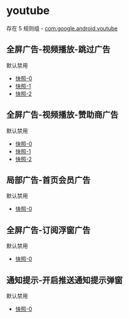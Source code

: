 # youtube

存在 5 规则组 - [com.google.android.youtube](/src/apps/com.google.android.youtube.ts)

## 全屏广告-视频播放-跳过广告

默认禁用

- [快照-0](https://i.gkd.li/import/13797491)
- [快照-1](https://i.gkd.li/import/12565261)
- [快照-2](https://i.gkd.li/import/13705106)

## 全屏广告-视频播放-赞助商广告

默认禁用

- [快照-0](https://i.gkd.li/import/12877346)
- [快照-1](https://i.gkd.li/import/13797491)
- [快照-2](https://i.gkd.li/import/13705106)

## 局部广告-首页会员广告

默认禁用

- [快照-0](https://i.gkd.li/import/12877357)

## 全屏广告-订阅浮窗广告

默认禁用

- [快照-0](https://i.gkd.li/import/13797512)

## 通知提示-开启推送通知提示弹窗

默认禁用

- [快照-0](https://i.gkd.li/import/14194155)
